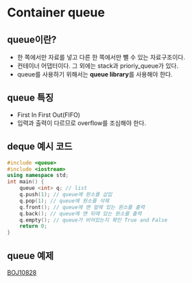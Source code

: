 Container queue
==============
## queue이란?
- 한 쪽에서만 자료를 넣고 다른 한 쪽에서만 뺄 수 있는 자료구조이다.
- 컨테이너 어댑터이다. 그 외에는 stack과 prioriy_queue가 있다.
- queue를 사용하기 위해서는 **queue library**를 사용해야 한다.
## queue 특징
- First In First Out(FIFO)
- 입력과 출력이 다르므로 overflow를 조심해야 한다.
## deque 예시 코드
~~~cpp
#include <queue>
#include <iostream>
using namespace std;
int main() {
    queue <int> q; // list
    q.push(1); // queue에 원소를 삽입
    q.pop(1); // queue에 원소를 삭제
    q.front(); // queue에 맨 앞에 있는 원소를 출력
    q.back(); // queue에 맨 뒤에 있는 원소를 출력
    q.empty(); // queue가 비어있는지 확인 True and False
    return 0;
}
~~~
## queue 예제
[BOJ10828](./BOJ10828.cpp)